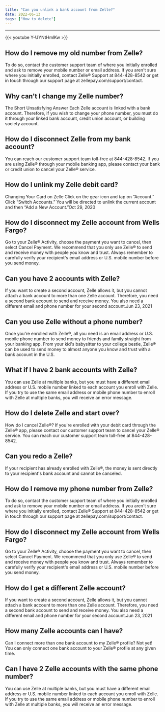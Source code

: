 ```yaml
---
title: "Can you unlink a bank account from Zelle?"
date: 2022-06-13
tags: ["How to delete"]
---
```


---
{{< youtube Y-UYNtHmlKw >}}
## How do I remove my old number from Zelle?
To do so, contact the customer support team of where you initially enrolled and ask to remove your mobile number or email address. If you aren't sure where you initially enrolled, contact Zelle® Support at 844-428-8542 or get in touch through our support page at zellepay.com/support/contact.

## Why can't I change my Zelle number?
The Short Unsatisfying Answer Each Zelle account is linked with a bank account. Therefore, if you wish to change your phone number, you must do it through your linked bank account, credit union account, or building society account.

## How do I disconnect Zelle from my bank account?
You can reach our customer support team toll-free at 844-428-8542. If you are using Zelle® through your mobile banking app, please contact your bank or credit union to cancel your Zelle® service.

## How do I unlink my Zelle debit card?
Changing Your Card on Zelle Click on the gear icon and tap on “Account.” Click “Switch Accounts.” You will be directed to unlink the current account and then “Add a New Account.”Oct 29, 2020

## How do I disconnect my Zelle account from Wells Fargo?
Go to your Zelle® Activity, choose the payment you want to cancel, then select Cancel Payment. We recommend that you only use Zelle® to send and receive money with people you know and trust. Always remember to carefully verify your recipient's email address or U.S. mobile number before you send money.

## Can you have 2 accounts with Zelle?
If you want to create a second account, Zelle allows it, but you cannot attach a bank account to more than one Zelle account. Therefore, you need a second bank account to send and receive money. You also need a different email and phone number for your second account.Jun 23, 2021

## Can you use Zelle without a phone number?
Once you're enrolled with Zelle®, all you need is an email address or U.S. mobile phone number to send money to friends and family straight from your banking app. From your kid's babysitter to your college bestie, Zelle® can be used to send money to almost anyone you know and trust with a bank account in the U.S.

## What if I have 2 bank accounts with Zelle?
You can use Zelle at multiple banks, but you must have a different email address or U.S. mobile number linked to each account you enroll with Zelle. If you try to use the same email address or mobile phone number to enroll with Zelle at multiple banks, you will receive an error message.

## How do I delete Zelle and start over?
How do I cancel Zelle®? If you're enrolled with your debit card through the Zelle® app, please contact our customer support team to cancel your Zelle® service. You can reach our customer support team toll-free at 844-428-8542.

## Can you redo a Zelle?
If your recipient has already enrolled with Zelle®, the money is sent directly to your recipient's bank account and cannot be canceled.

## How do I remove my phone number from Zelle?
To do so, contact the customer support team of where you initially enrolled and ask to remove your mobile number or email address. If you aren't sure where you initially enrolled, contact Zelle® Support at 844-428-8542 or get in touch through our support page at zellepay.com/support/contact.

## How do I disconnect my Zelle account from Wells Fargo?
Go to your Zelle® Activity, choose the payment you want to cancel, then select Cancel Payment. We recommend that you only use Zelle® to send and receive money with people you know and trust. Always remember to carefully verify your recipient's email address or U.S. mobile number before you send money.

## How do I get a different Zelle account?
If you want to create a second account, Zelle allows it, but you cannot attach a bank account to more than one Zelle account. Therefore, you need a second bank account to send and receive money. You also need a different email and phone number for your second account.Jun 23, 2021

## How many Zelle accounts can I have?
Can I connect more than one bank account to my Zelle® profile? Not yet! You can only connect one bank account to your Zelle® profile at any given time.

## Can I have 2 Zelle accounts with the same phone number?
You can use Zelle at multiple banks, but you must have a different email address or U.S. mobile number linked to each account you enroll with Zelle. If you try to use the same email address or mobile phone number to enroll with Zelle at multiple banks, you will receive an error message.

